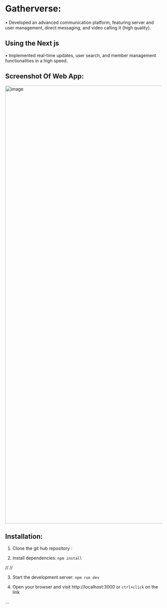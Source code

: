    # Gatherverse:                                                                                                                                                                  



•  Developed an advanced communication platform, featuring server and user management, direct messaging, and video
calling it {high quality}. 


 ## Using the Next js
 • Implemented real-time updates, user search, and member management functionalities in a high speed. 


 

## Screenshot Of Web App:

  <img width="1408" alt="image" 
 src="https://utfs.io/f/mJvRnIkXEid5hKFM7btuSbW2FIKR9CTzktOLxgM7f5Gque3a">

 

  ## Installation:

 1. Clone the git hub repository :

 2. Install dependencies: `npm install`
  
   // // 

 3. Start the development server: `npm run dev`

    
 4. Open your browser and visit http://localhost:3000 or `ctrl+click` on the link






                                                                                 
                                         
                                                                                                     
 ...                      


                                                                                                                                                                                                                                             
